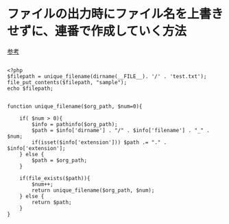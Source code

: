 # ファイルの出力時にファイル名を上書きせずに、連番で作成していく方法


[参考](https://php-archive.net/php/filename-numbering-recursive/)

```

<?php
$filepath = unique_filename(dirname(__FILE__). '/' . 'test.txt');
file_put_contents($filepath, "sample");
echo $filepath;
 
 
function unique_filename($org_path, $num=0){
     
    if( $num > 0){
        $info = pathinfo($org_path);
        $path = $info['dirname'] . "/" . $info['filename'] . "_" . $num;
        if(isset($info['extension'])) $path .= "." . $info['extension'];
    } else {
        $path = $org_path;
    }
     
    if(file_exists($path)){
        $num++;
        return unique_filename($org_path, $num);
    } else {
        return $path;
    }
}

```